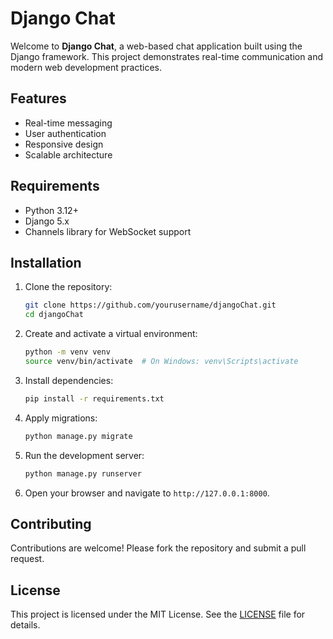 # Django Chat

Welcome to **Django Chat**, a web-based chat application built using the Django framework. This project demonstrates real-time communication and modern web development practices.

## Features

- Real-time messaging
- User authentication
- Responsive design
- Scalable architecture

## Requirements

- Python 3.12+
- Django 5.x
- Channels library for WebSocket support

## Installation

1. Clone the repository:
    ```bash
    git clone https://github.com/yourusername/djangoChat.git
    cd djangoChat
    ```

2. Create and activate a virtual environment:
    ```bash
    python -m venv venv
    source venv/bin/activate  # On Windows: venv\Scripts\activate
    ```

3. Install dependencies:
    ```bash
    pip install -r requirements.txt
    ```

4. Apply migrations:
    ```bash
    python manage.py migrate
    ```

5. Run the development server:
    ```bash
    python manage.py runserver
    ```

6. Open your browser and navigate to `http://127.0.0.1:8000`.

## Contributing

Contributions are welcome! Please fork the repository and submit a pull request.

## License

This project is licensed under the MIT License. See the [LICENSE](LICENSE) file for details.